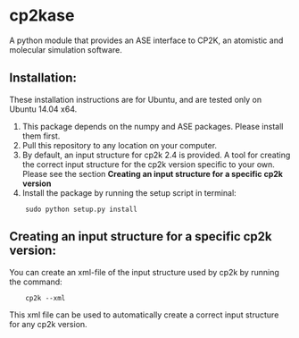 cp2kase
==================

A python module that provides an ASE interface to CP2K, an atomistic and molecular simulation software.

Installation:
------------------

These installation instructions are for Ubuntu, and are tested only on Ubuntu 14.04 x64.

  1. This package depends on the numpy and ASE packages. Please install them first.
  2. Pull this repository to any location on your computer.
  3. By default, an input structure for cp2k 2.4 is provided. A tool for creating the correct input structure for the cp2k version specific to your own. Please see the section **Creating an input structure for a specific cp2k version**
  4. Install the package by running the setup script in terminal:
```
    sudo python setup.py install
```

Creating an input structure for a specific cp2k version:
------------------
You can create an xml-file of the input structure used by cp2k by running the command:
```
    cp2k --xml
```
This xml file can be used to automatically create a correct input structure for any cp2k version. 
